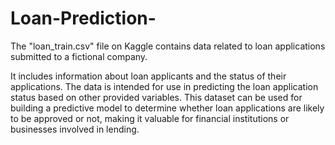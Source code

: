 # Loan-Prediction-
The "loan_train.csv" file on Kaggle contains data related to loan applications submitted to a fictional company.

It includes information about loan applicants and the status of their applications. The data is intended for use in predicting the loan application status based on other provided variables. This dataset can be used for building a predictive model to determine whether loan applications are likely to be approved or not, making it valuable for financial institutions or businesses involved in lending.
